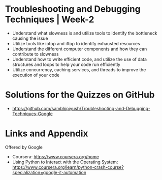 # Troubleshooting and Debugging Techniques | Week-2

* Understand what slowness is and utilize tools to identify the bottleneck causing the issue
* Utilize tools like iotop and iftop to identify exhausted resources
* Understand the different computer components and how they can contribute to slowness
* Understand how to write efficient code, and utilize the use of data structures and loops to help your code run efficiently
* Utilize concurrency, caching services, and threads to improve the execution of your code

Solutions for the Quizzes on GitHub 
========================================================
- https://github.com/sambhipiyush/Troubleshooting-and-Debugging-Techniques-Google

Links and Appendix
========================================================
Offered by Google

- Coursera: https://www.coursera.org/home
- Using Python to Interact with the Operating System: https://www.coursera.org/learn/python-crash-course?specialization=google-it-automation

